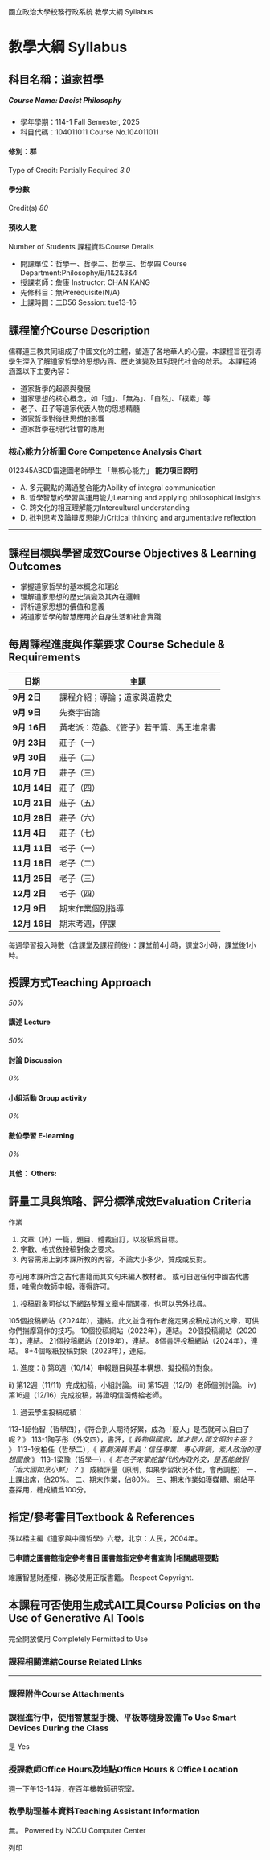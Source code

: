 國立政治大學校務行政系統 教學大綱 Syllabus
# 教學大綱 Syllabus
##  科目名稱：道家哲學
#####  Course Name: Daoist Philosophy
  * 學年學期：114-1 Fall Semester, 2025 
  * 科目代碼：104011011 Course No.104011011


#### 修別：群
Type of Credit: Partially Required 
_3.0_
#### 學分數
Credit(s)
_80_
#### 預收人數
Number of Students
課程資料Course Details
  * 開課單位：哲學一、哲學二、哲學三、哲學四 Course Department:Philosophy/B/1&2&3&4 
  * 授課老師：詹康 Instructor: CHAN KANG 
  * 先修科目：無Prerequisite(N/A)
  * 上課時間：二D56 Session: tue13-16


##  課程簡介Course Description
儒釋道三教共同組成了中國文化的主體，塑造了各地華人的心靈。本課程旨在引導學生深入了解道家哲學的思想內涵、歷史演變及其對現代社會的啟示。
本課程將涵蓋以下主要內容：
  * 道家哲學的起源與發展
  * 道家思想的核心概念，如「道」、「無為」、「自然」、「樸素」等
  * 老子、莊子等道家代表人物的思想精髓
  * 道家哲學對後世思想的影響
  * 道家哲學在現代社會的應用


###  核心能力分析圖 Core Competence Analysis Chart
012345ABCD雷達圖老師學生
「無核心能力」 
**能力項目說明**
  * A. 多元觀點的溝通整合能力Ability of integral communication
  * B. 哲學智慧的學習與運用能力Learning and applying philosophical insights
  * C. 跨文化的相互理解能力Intercultural understanding
  * D. 批判思考及論辯反思能力Critical thinking and argumentative reflection


* * *
##  課程目標與學習成效Course Objectives & Learning Outcomes 
  * 掌握道家哲學的基本概念和理论
  * 理解道家思想的歷史演變及其內在邏輯
  * 評析道家思想的價值和意義
  * 將道家哲學的智慧應用於自身生活和社會實踐


##  每周課程進度與作業要求 Course Schedule & Requirements
**日期** |  **主題**  
---|---  
**9****月 2****日** |  課程介紹；導論；道家與道教史  
**9****月 9****日** |  先秦宇宙論  
**9****月 16****日** |  黃老派：范蠡、《管子》若干篇、馬王堆帛書  
**9****月 23****日** |  莊子（一）  
**9****月 30****日** |  莊子（二）  
**10****月 7****日** |  莊子（三）  
**10****月 14****日** |  莊子（四）  
**10****月 21****日** |  莊子（五）  
**10****月 28****日** |  莊子（六）  
**11****月 4****日** |  莊子（七）  
**11****月 11****日** |  老子（一）  
**11****月 18****日** |  老子（二）  
**11****月 25****日** |  老子（三）  
**12****月 2****日** |  老子（四）  
**12****月 9****日** |  期末作業個別指導  
**12****月 16****日** |  期末考週，停課  
每週學習投入時數（含課堂及課程前後）：課堂前4小時，課堂3小時，課堂後1小時。
##  授課方式Teaching Approach
_50%_
####  講述 Lecture
_50%_
####  討論 Discussion
_0%_
####  小組活動 Group activity
_0%_
####  數位學習 E-learning
_0%_
####  其他： Others:
##  評量工具與策略、評分標準成效Evaluation Criteria
作業
  1. 文章（詩）一篇，題目、體裁自訂，以投稿爲目標。
  2. 字數、格式依投稿對象之要求。
  3. 內容需用上到本課所教的內容，不論大小多少，贊成或反對。


亦可用本課所含之古代書籍而其文句未編入教材者。
或可自選任何中國古代書籍，唯需向教師申報，獲得許可。
  1. 投稿對象可從以下網路整理文章中間選擇，也可以另外找尋。


105個投稿網站（2024年），連結。此文並含有作者施定男投稿成功的文章，可供你們揣摩寫作的技巧。
10個投稿網站（2022年），連結。
20個投稿網站（2020年），連結。
21個投稿網站（2019年），連結。
8個書評投稿網站（2024年），連結。
8+4個報紙投稿對象（2023年），連結。
  1. 進度：i) 第8週（10/14）申報題目與基本構想、擬投稿的對象。


ii) 第12週（11/11）完成初稿，小組討論。
iii) 第15週（12/9）老師個別討論。
iv) 第16週（12/16）完成投稿，將證明信函傳給老師。
  1. 過去學生投稿成績：


113-1邱怡智（哲學四），《符合別人期待好累，成為「廢人」是否就可以自由了呢？》
113-1陶芓彤（外交四），書評，《 _穀物與國家，誰才是人類文明的主宰？_ 》
113-1侯柏任（哲學二），《 _喜劇演員市長：信任專業、專心背鍋，素人政治的理想圖像_ 》
113-1梁豫（哲學一），《 _若老子來掌舵當代的內政外交，是否能做到「治大國如烹小鮮」？_ 》
成績評量（原則，如果學習狀況不佳，會再調整）
一、上課出席，佔20%。
二、期末作業，佔80%。
三、期末作業如獲媒體、網站平臺採用，總成績爲100分。
##  指定/參考書目Textbook & References
孫以楷主編《道家與中國哲學》六卷，北京：人民，2004年。
####  已申請之圖書館指定參考書目  圖書館指定參考書查詢 |相關處理要點
維護智慧財產權，務必使用正版書籍。 Respect Copyright.
##  本課程可否使用生成式AI工具Course Policies on the Use of Generative AI Tools
完全開放使用 Completely Permitted to Use
###  課程相關連結Course Related Links
* * *
###  課程附件Course Attachments
###  課程進行中，使用智慧型手機、平板等隨身設備 To Use Smart Devices During the Class
是  Yes
###  授課教師Office Hours及地點Office Hours & Office Location
週一下午13-14時，在百年樓教師研究室。
###  教學助理基本資料Teaching Assistant Information
無。
Powered by NCCU Computer Center
  
列印
